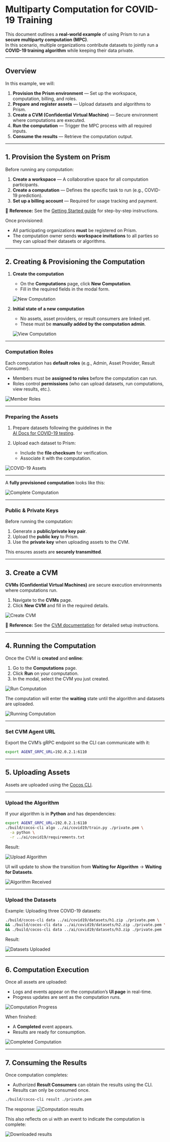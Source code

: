 # Multiparty Computation for COVID-19 Training

This document outlines a **real-world example** of using Prism to run a **secure multiparty computation (MPC)**.  
In this scenario, multiple organizations contribute datasets to jointly run a **COVID-19 training algorithm** while keeping their data private.

---

## Overview

In this example, we will:

1. **Provision the Prism environment** — Set up the workspace, computation, billing, and roles.
2. **Prepare and register assets** — Upload datasets and algorithms to Prism.
3. **Create a CVM (Confidential Virtual Machine)** — Secure environment where computations are executed.
4. **Run the computation** — Trigger the MPC process with all required inputs.
5. **Consume the results** — Retrieve the computation output.

---

## 1. Provision the System on Prism

Before running any computation:

1. **Create a workspace** — A collaborative space for all computation participants.
2. **Create a computation** — Defines the specific task to run (e.g., COVID-19 prediction).
3. **Set up a billing account** — Required for usage tracking and payment.

📖 **Reference:** See the [Getting Started guide](/docs/getting-started.md) for step-by-step instructions.

Once provisioned:

- All participating organizations **must** be registered on Prism.
- The computation owner sends **workspace invitations** to all parties so they can upload their datasets or algorithms.

---

## 2. Creating & Provisioning the Computation

1. **Create the computation**
   - On the **Computations** page, click **New Computation**.
   - Fill in the required fields in the modal form.

   ![New Computation](img/usecase/new_comp.png)

2. **Initial state of a new computation**
   - No assets, asset providers, or result consumers are linked yet.
   - These must be **manually added by the computation admin**.

   ![View Computation](img/usecase/view_comp.png)

---

### Computation Roles

Each computation has **default roles** (e.g., Admin, Asset Provider, Result Consumer).

- Members must be **assigned to roles** before the computation can run.
- Roles control **permissions** (who can upload datasets, run computations, view results, etc.).

![Member Roles](img/usecase/member_roles.png)

---

### Preparing the Assets

1. Prepare datasets following the guidelines in the  
   [AI Docs for COVID-19 testing](https://github.com/ultravioletrs/ai/tree/main/covid19#testing-with-cocos).

2. Upload each dataset to Prism:
   - Include the **file checksum** for verification.
   - Associate it with the computation.

![COVID-19 Assets](img/usecase/datasets.png)

---

A **fully provisioned computation** looks like this:

![Complete Computation](img/usecase/complete_computation.png)

---

### Public & Private Keys

Before running the computation:

1. Generate a **public/private key pair**.
2. Upload the **public key** to Prism.
3. Use the **private key** when uploading assets to the CVM.

This ensures assets are **securely transmitted**.

---

## 3. Create a CVM

**CVMs (Confidential Virtual Machines)** are secure execution environments where computations run.

1. Navigate to the **CVMs** page.
2. Click **New CVM** and fill in the required details.

![Create CVM](img/usecase/create_cvm.png)

📖 **Reference:** See the [CVM documentation](/docs/cvms.md) for detailed setup instructions.

---

## 4. Running the Computation

Once the CVM is **created** and **online**:

1. Go to the **Computations** page.
2. Click **Run** on your computation.
3. In the modal, select the CVM you just created.

![Run Computation](img/usecase/run_computation.png)

The computation will enter the **waiting** state until the algorithm and datasets are uploaded.

![Running Computation](img/usecase/running_computation.png)

---

### Set CVM Agent URL

Export the CVM’s gRPC endpoint so the CLI can communicate with it:

```bash
export AGENT_GRPC_URL=192.0.2.1:6110
```

---

## 5. Uploading Assets

Assets are uploaded using the [Cocos CLI](https://docs.cocos.ultraviolet.rs/cli).

---

### Upload the Algorithm

If your algorithm is in **Python** and has dependencies:

```bash
export AGENT_GRPC_URL=192.0.2.1:6110
./build/cocos-cli algo ../ai/covid19/train.py ./private.pem \
  -a python \
  -r ../ai/covid19/requirements.txt
```

Result:

![Upload Algorithm](img/usecase/upload_algo.png)

UI will update to show the transition from **Waiting for Algorithm** → **Waiting for Datasets**.

![Algorithm Received](img/usecase/algo_received.png)

---

### Upload the Datasets

Example: Uploading three COVID-19 datasets:

```bash
./build/cocos-cli data ../ai/covid19/datasets/h1.zip ./private.pem \
&& ./build/cocos-cli data ../ai/covid19/datasets/h2.zip ./private.pem \
&& ./build/cocos-cli data ../ai/covid19/datasets/h3.zip ./private.pem
```

Result:

![Datasets Uploaded](img/usecase/datasets_upload.png)

---

## 6. Computation Execution

Once all assets are uploaded:

- Logs and events appear on the computation’s **UI page** in real-time.
- Progress updates are sent as the computation runs.

![Computation Progress](img/usecase/computation_progress.png)

When finished:

- A **Completed** event appears.
- Results are ready for consumption.

![Completed Computation](img/usecase/completed_computation.png)

---

## 7. Consuming the Results

Once computation completes:

- Authorized **Result Consumers** can obtain the results using the CLI.
- Results can only be consumed once.

```bash
./build/cocos-cli result ./private.pem 
```

The response:
![Computation results](img/usecase/downloaded_results.png)

This also reflects on ui with an event to indicate the computation is complete:

![Downloaded results](img/usecase/consumed_results.png)
